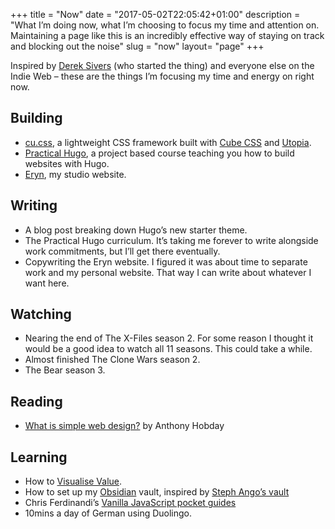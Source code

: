 +++
title = "Now"
date = "2017-05-02T22:05:42+01:00"
description = "What I’m doing now, what I’m choosing to focus my time and attention on. Maintaining a page like this is an incredibly effective way of staying on track and blocking out the noise"
slug = "now"
layout= "page"
+++

Inspired by [Derek Sivers](https://nownownow.com/about) (who started the thing) and everyone else on the Indie Web – these are the things I’m focusing my time and energy on right now.

## Building

- [cu.css](https://cu.harrycresswell.com), a lightweight CSS framework built with [Cube CSS](https://cube.fyi/) and [Utopia](https://utopia.fyi/).
- [Practical Hugo](https://practicalhugo.com/), a project based course teaching you how to build websites with Hugo. 
- [Eryn](https://studioeryn.com/), my studio website.

## Writing

- A blog post breaking down Hugo’s new starter theme.
- The Practical Hugo curriculum. It’s taking me forever to write alongside work commitments, but I’ll get there eventually.
- Copywriting the Eryn website. I figured it was about time to separate work and my personal website. That way I can write about whatever I want here.

## Watching

- Nearing the end of The X-Files season 2. For some reason I thought it would be a good idea to watch all 11 seasons. This could take a while.
- Almost finished The Clone Wars season 2.
- The Bear season 3.

## Reading

- [What is simple web design?](https://anthonyhobday.com/books/simpledesign/) by Anthony Hobday 

## Learning

- How to [Visualise Value](https://visualizevalue.com/).
- How to set up my [Obsidian](https://obsidian.md/) vault, inspired by [Steph Ango’s vault](https://stephango.com/vault)
- Chris Ferdinandi’s [Vanilla JavaScript pocket guides](https://vanillajsguides.com/)
- 10mins a day of German using Duolingo.
